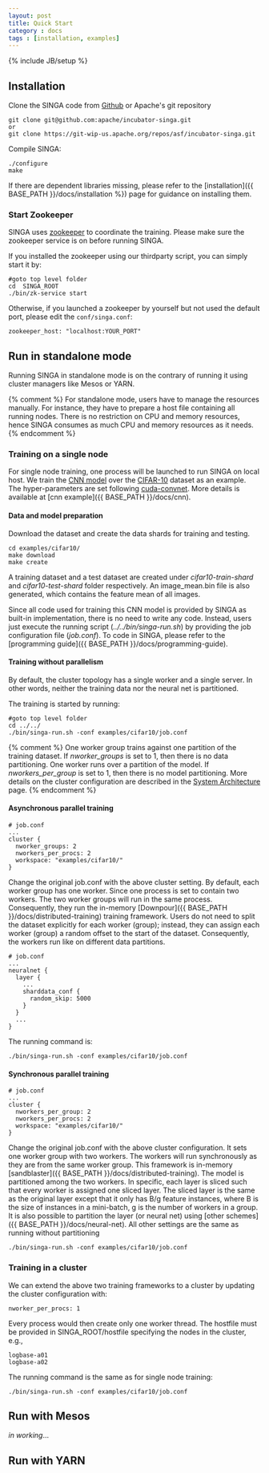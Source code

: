 ```yaml
---
layout: post
title: Quick Start
category : docs
tags : [installation, examples]
---
```

{% include JB/setup %}

## Installation

Clone the SINGA code from [Github](https://github.com/apache/incubator-singa)
or Apache's git repository

    git clone git@github.com:apache/incubator-singa.git
    or
    git clone https://git-wip-us.apache.org/repos/asf/incubator-singa.git

Compile SINGA:

    ./configure
    make

If there are dependent libraries missing, please refer to the
[installation]({{ BASE_PATH }}/docs/installation %}) page
for guidance on installing them.

### Start Zookeeper

SINGA uses [zookeeper](https://zookeeper.apache.org/) to coordinate the
training.  Please make sure the zookeeper service is on before running SINGA.

If you installed the zookeeper using our thirdparty script, you can
simply start it by:

    #goto top level folder
    cd  SINGA_ROOT
    ./bin/zk-service start

Otherwise, if you launched a zookeeper by yourself but not used the
default port, please edit the `conf/singa.conf`:

    zookeeper_host: "localhost:YOUR_PORT"

## Run in standalone mode

Running SINGA in standalone mode is on the contrary of running it using cluster
managers like Mesos or YARN.

{% comment %}
For standalone mode, users have to manage the resources manually. For
instance, they have to prepare a host file containing all running nodes.
There is no restriction on CPU and memory resources, hence SINGA consumes as much
CPU and memory resources as it needs.
{% endcomment %}

### Training on a single node

For single node training, one process will be launched to run SINGA on
local host. We train the [CNN model](http://papers.nips.cc/paper/4824-imagenet-classification-with-deep-convolutional-neural-networks) over the
[CIFAR-10](http://www.cs.toronto.edu/~kriz/cifar.html) dataset as an example.
The hyper-parameters are set following
[cuda-convnet](https://code.google.com/p/cuda-convnet/). More details is
available at [cnn example]({{ BASE_PATH }}/docs/cnn).


#### Data and model preparation

Download the dataset and create the data shards for training and testing.

    cd examples/cifar10/
    make download
    make create

A training dataset and a test dataset are created under *cifar10-train-shard*
and *cifar10-test-shard* folder respectively. An image_mean.bin file is also
generated, which contains the feature mean of all images.

Since all code used for training this CNN model is provided by SINGA as
built-in implementation, there is no need to write any code. Instead, users just
execute the running script (*../../bin/singa-run.sh*) by providing the job
configuration file (*job.conf*). To code in SINGA, please refer to the
[programming guide]({{ BASE_PATH }}/docs/programming-guide).

#### Training without parallelism

By default, the cluster topology has a single worker and a single server.
In other words, neither the training data nor the neural net is partitioned.

The training is started by running:

    #goto top level folder
    cd ../../
    ./bin/singa-run.sh -conf examples/cifar10/job.conf


{% comment %}
One worker group trains against one partition of the training dataset. If
*nworker_groups* is set to 1, then there is no data partitioning. One worker
runs over a partition of the model. If *nworkers_per_group* is set to 1, then
there is no model partitioning. More details on the cluster configuration are
described in the [System Architecture]() page.
{% endcomment %}

#### Asynchronous parallel training

    # job.conf
    ...
    cluster {
      nworker_groups: 2
      nworkers_per_procs: 2
      workspace: "examples/cifar10/"
    }

Change the original job.conf with the above cluster setting. By default, each
worker group has one worker. Since one process is set to contain two workers.
The two worker groups will run in the same process.  Consequently, they run
the in-memory [Downpour]({{ BASE_PATH }}/docs/distributed-training) training framework.
Users do not need to split the dataset
explicitly for each worker (group); instead, they can assign each worker (group) a
random offset to the start of the dataset. Consequently, the workers run like on
different data partitions.

    # job.conf
    ...
    neuralnet {
      layer {
        ...
        sharddata_conf {
          random_skip: 5000
        }
      }
      ...
    }

The running command is:

    ./bin/singa-run.sh -conf examples/cifar10/job.conf

#### Synchronous parallel training

    # job.conf
    ...
    cluster {
      nworkers_per_group: 2
      nworkers_per_procs: 2
      workspace: "examples/cifar10/"
    }

Change the original job.conf with the above cluster configuration.
It sets one worker group with two workers. The workers will run synchronously
as they are from the same worker group. This framework is in-memory
[sandblaster]({{ BASE_PATH }}/docs/distributed-training).
The model is partitioned among the two workers. In specific, each layer is
sliced such that every worker is assigned one sliced layer.  The sliced layer
is the same as the original layer except that it only has B/g feature
instances, where B is the size of instances in a mini-batch, g is the number of
workers in a group. It is also possible to partition the layer (or neural net)
using [other schemes]({{ BASE_PATH }}/docs/neural-net).
All other settings are the same as running without partitioning

    ./bin/singa-run.sh -conf examples/cifar10/job.conf

### Training in a cluster

We can extend the above two training frameworks to a cluster by updating the
cluster configuration with:

    nworker_per_procs: 1

Every process would then create only one worker thread. The hostfile
must be provided in SINGA_ROOT/hostfile specifying the nodes in the cluster,
e.g.,

    logbase-a01
    logbase-a02

The running command is the same as for single node training:

    ./bin/singa-run.sh -conf examples/cifar10/job.conf

## Run with Mesos

*in working*...

## Run with YARN
